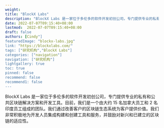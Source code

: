 ```yaml
---
weight: 
title: "BlockX Labs"
description: "BlockX Labs 是一家位于多伦多的软件开发初创公司，专门提供专业的私有和公共区块链解决方案和开发工具"
date: 2022-07-07T09:15:40+08:00
lastmod:  2022-07-07T09:15:40+08:00
draft: false
authors: [Cindy"]
featuredImage: "blockx-labs.jpg"
link: "https://blockxlabs.com/"
tags: ["研究机构","BlockX Labs"]
categories: ["navigation"]
navigation: ["研究机构"]
lightgallery: true
toc: true
pinned: false
recommend: false
recommend1: false
---
```


BlockX Labs 是一家位于多伦多的软件开发初创公司，专门提供专业的私有和公共区块链解决方案和开发工具。目前，我们是一个由大约 15 名加拿大员工和 2 名印度员工组成的团队。我们通过改善客户的区块链生态系统为客户提供价值。我们非常积极地为开发人员集成构建和创建工具和服务，并鼓励对新兴和已建立的区块链的适应性。